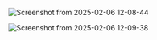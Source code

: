 
![Screenshot from 2025-02-06 12-08-44](https://github.com/user-attachments/assets/2258179f-6a0b-4794-9319-d9fcf5779883)

![Screenshot from 2025-02-06 12-09-38](https://github.com/user-attachments/assets/7721d658-04f6-4aa3-baa4-11eea1147ec3)
